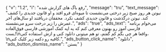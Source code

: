 {
  "v": "1.2",
  "i": "رفع باگ های گزارش شده",
  "message": "tru",
  "text_message": "نیوتن هر روز صبح زیر درختی می‌نشست تا میوه‌ای فرو افتد و او قانون جدیدی را کشف کند. نیوتن درگذشت و قانون جدیدی کشف نکرد. محققان دریافتند او سال‌های آخر عمرش را زیر درخت سرو می‌نشسته.",
  "ads": "true",
  "ads_text": "می‌خوام برنامه فارسی آموز رو بهتون معرفی کنم که یه اپه کمک آموزشی فارسی فوق‌العاده ـست!\nواقعا هر چی بگم کم گفتم، تو هم میتونی دانلود کنی و ازش استفاده کنی، \nکافیه رو دکمه زیر کلیک کنی.",
  "ads_button_click_name": "دانلود",
  "ads_button_dismiss_name": "بستن"
}
